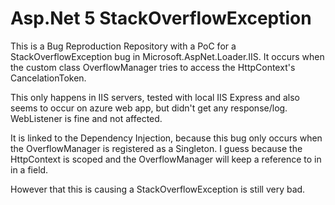 # Asp.Net 5 StackOverflowException

This is a Bug Reproduction Repository with a PoC for a StackOverflowException bug in Microsoft.AspNet.Loader.IIS.
It occurs when the custom class OverflowManager tries to access the HttpContext's CancelationToken.

This only happens in IIS servers, tested with local IIS Express and also seems to occur on azure web app, but didn't get any response/log.
WebListener is fine and not affected.

It is linked to the Dependency Injection, because this bug only occurs when the OverflowManager is registered as a Singleton.
I guess because the HttpContext is scoped and the OverflowManager will keep a reference to in in a field.

However that this is causing a StackOverflowException is still very bad.


